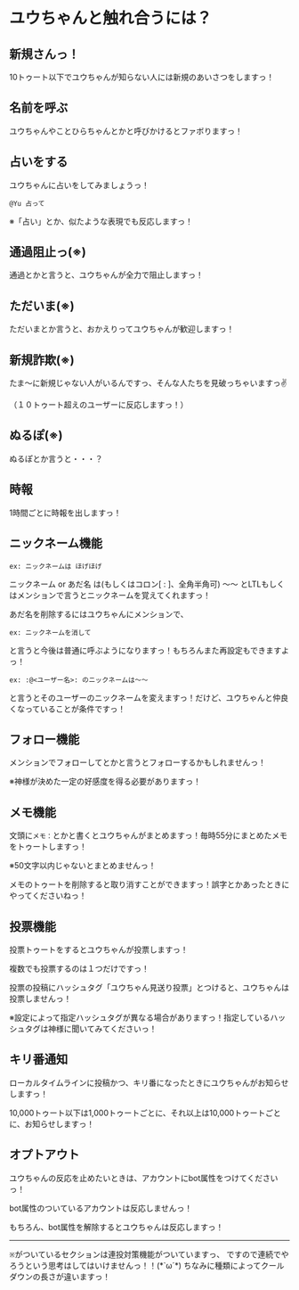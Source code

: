 # ユウちゃんと触れ合うには？

## 新規さんっ！

10トゥート以下でユウちゃんが知らない人には新規のあいさつをしますっ！

## 名前を呼ぶ

ユウちゃんやことひらちゃんとかと呼びかけるとファボりますっ！

## 占いをする

ユウちゃんに占いをしてみましょうっ！

```plain
@Yu 占って
```

※「占い」とか、似たような表現でも反応しますっ！

## 通過阻止っ(※)

通過とかと言うと、ユウちゃんが全力で阻止しますっ！

## ただいま(※)

ただいまとか言うと、おかえりってユウちゃんが歓迎しますっ！

## 新規詐欺(※)

たま〜に新規じゃない人がいるんですっ、そんな人たちを見破っちゃいますっ✌

（１０トゥート超えのユーザーに反応しますっ！）

## ぬるぽ(※)

ぬるぽとか言うと・・・？

## 時報

1時間ごとに時報を出しますっ！

## ニックネーム機能

```ex: ニックネームは ほげほげ```

ニックネーム or あだ名 は(もしくはコロン\[ : \]、全角半角可) 〜〜 とLTLもしくはメンションで言うとニックネームを覚えてくれますっ！

あだ名を削除するにはユウちゃんにメンションで、

```ex: ニックネームを消して```

と言うと今後は普通に呼ぶようになりますっ！もちろんまた再設定もできますよっ！

```ex: :@<ユーザー名>: のニックネームは〜〜```

と言うとそのユーザーのニックネームを変えますっ！だけど、ユウちゃんと仲良くなっていることが条件ですっ！

## フォロー機能

メンションでフォローしてとかと言うとフォローするかもしれませんっ！

※神様が決めた一定の好感度を得る必要がありますっ！

## メモ機能

文頭に```メモ：```とかと書くとユウちゃんがまとめますっ！毎時55分にまとめたメモをトゥートしますっ！

※50文字以内じゃないとまとめませんっ！

メモのトゥートを削除すると取り消すことができますっ！誤字とかあったときにやってくださいねっ！

## 投票機能

投票トゥートをするとユウちゃんが投票しますっ！

複数でも投票するのは１つだけですっ！

投票の投稿にハッシュタグ「ユウちゃん見送り投票」とつけると、ユウちゃんは投票しませんっ！

※設定によって指定ハッシュタグが異なる場合がありますっ！指定しているハッシュタグは神様に聞いてみてくださいっ！

## キリ番通知

ローカルタイムラインに投稿かつ、キリ番になったときにユウちゃんがお知らせしますっ！

10,000トゥート以下は1,000トゥートごとに、それ以上は10,000トゥートごとに、お知らせしますっ！

## オプトアウト

ユウちゃんの反応を止めたいときは、アカウントにbot属性をつけてくださいっ！

bot属性のついているアカウントは反応しませんっ！

もちろん、bot属性を解除するとユウちゃんは反応しますっ！

----

```※```がついているセクションは連投対策機能がついていますっ、
ですので連続でやろうという思考はしてはいけませんっ！！(\*`ω´\*)
ちなみに種類によってクールダウンの長さが違いますっ！
